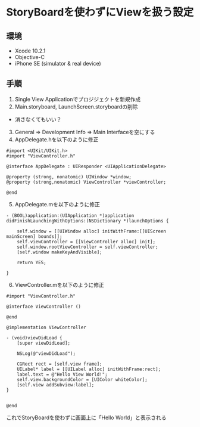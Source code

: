 # StoryBoardを使わずにViewを扱う設定

## 環境
- Xcode 10.2.1
- Objective-C
- iPhone SE (simulator & real device)

## 手順
1. Single View Applicationでプロジジェクトを新規作成
2. Main.storyboard, LaunchScreen.storyboardの削除
  - 消さなくてもいい？
3. General => Development Info => Main Interfaceを空にする
4. AppDelegate.hを以下のように修正
```objc
#import <UIKit/UIKit.h>
#import "ViewController.h"

@interface AppDelegate : UIResponder <UIApplicationDelegate>

@property (strong, nonatomic) UIWindow *window;
@property (strong,nonatomic) ViewController *viewController;

@end
```

5. AppDelegate.mを以下のように修正
```objc
- (BOOL)application:(UIApplication *)application didFinishLaunchingWithOptions:(NSDictionary *)launchOptions {
    
    self.window = [[UIWindow alloc] initWithFrame:[[UIScreen mainScreen] bounds]];
    self.viewController = [[ViewController alloc] init];
    self.window.rootViewController = self.viewController;
    [self.window makeKeyAndVisible];
    
    return YES;

}
```

6. ViewController.mを以下のように修正
```objc
#import "ViewController.h"

@interface ViewController ()

@end

@implementation ViewController

- (void)viewDidLoad {
    [super viewDidLoad];
    
    NSLog(@"viewDidLoad");
    
    CGRect rect = [self.view frame];
    UILabel* label = [[UILabel alloc] initWithFrame:rect];
    label.text = @"Hello View World!";
    self.view.backgroundColor = [UIColor whiteColor];
    [self.view addSubview:label];
}


@end
```

これでStoryBoardを使わずに画面上に「Hello World」と表示される